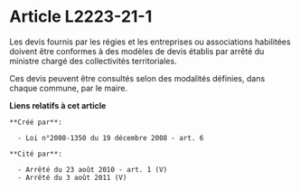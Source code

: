 # Article L2223-21-1

Les devis fournis par les régies et les entreprises ou associations habilitées doivent être conformes à des modèles de devis
établis par arrêté du ministre chargé des collectivités territoriales. 

Ces devis peuvent être consultés selon des modalités définies, dans chaque commune, par le maire.

**Liens relatifs à cet article**

	**Créé par**:

	  - Loi n°2008-1350 du 19 décembre 2008 - art. 6

	**Cité par**:

	  - Arrêté du 23 août 2010 - art. 1 (V)
	  - Arrêté du 3 août 2011 (V)
